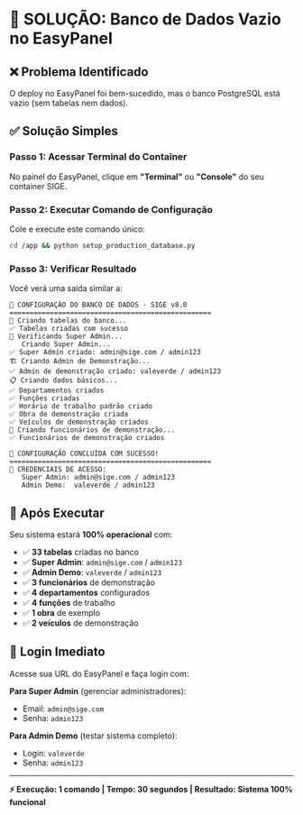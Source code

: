 # 🔧 SOLUÇÃO: Banco de Dados Vazio no EasyPanel

## ❌ Problema Identificado
O deploy no EasyPanel foi bem-sucedido, mas o banco PostgreSQL está vazio (sem tabelas nem dados).

## ✅ Solução Simples

### Passo 1: Acessar Terminal do Container
No painel do EasyPanel, clique em **"Terminal"** ou **"Console"** do seu container SIGE.

### Passo 2: Executar Comando de Configuração
Cole e execute este comando único:

```bash
cd /app && python setup_production_database.py
```

### Passo 3: Verificar Resultado
Você verá uma saída similar a:

```
🚀 CONFIGURAÇÃO DO BANCO DE DADOS - SIGE v8.0
==================================================
📅 Criando tabelas do banco...
✅ Tabelas criadas com sucesso
🔧 Verificando Super Admin...
   Criando Super Admin...
✅ Super Admin criado: admin@sige.com / admin123
🏗️ Criando Admin de Demonstração...
✅ Admin de demonstração criado: valeverde / admin123
📋 Criando dados básicos...
✅ Departamentos criados
✅ Funções criadas
✅ Horário de trabalho padrão criado
✅ Obra de demonstração criada
✅ Veículos de demonstração criados
👥 Criando funcionários de demonstração...
✅ Funcionários de demonstração criados

🎯 CONFIGURAÇÃO CONCLUÍDA COM SUCESSO!
==================================================
🔑 CREDENCIAIS DE ACESSO:
   Super Admin: admin@sige.com / admin123
   Admin Demo:  valeverde / admin123
```

## 🎯 Após Executar

Seu sistema estará **100% operacional** com:

- ✅ **33 tabelas** criadas no banco
- ✅ **Super Admin**: `admin@sige.com` / `admin123`
- ✅ **Admin Demo**: `valeverde` / `admin123`
- ✅ **3 funcionários** de demonstração
- ✅ **4 departamentos** configurados
- ✅ **4 funções** de trabalho
- ✅ **1 obra** de exemplo
- ✅ **2 veículos** de demonstração

## 🔐 Login Imediato

Acesse sua URL do EasyPanel e faça login com:

**Para Super Admin** (gerenciar administradores):
- Email: `admin@sige.com`
- Senha: `admin123`

**Para Admin Demo** (testar sistema completo):
- Login: `valeverde`
- Senha: `admin123`

---

**⚡ Execução: 1 comando | Tempo: 30 segundos | Resultado: Sistema 100% funcional**